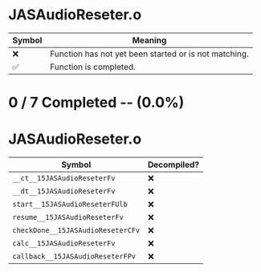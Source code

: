 # JASAudioReseter.o
| Symbol | Meaning 
| ------------- | ------------- 
| :x: | Function has not yet been started or is not matching. 
| :white_check_mark: | Function is completed. 


# 0 / 7 Completed -- (0.0%)
# JASAudioReseter.o
| Symbol | Decompiled? |
| ------------- | ------------- |
| `__ct__15JASAudioReseterFv` | :x: |
| `__dt__15JASAudioReseterFv` | :x: |
| `start__15JASAudioReseterFUlb` | :x: |
| `resume__15JASAudioReseterFv` | :x: |
| `checkDone__15JASAudioReseterCFv` | :x: |
| `calc__15JASAudioReseterFv` | :x: |
| `callback__15JASAudioReseterFPv` | :x: |
